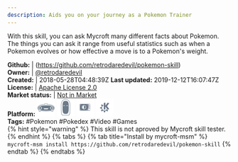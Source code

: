 ```yaml
---
description: Aids you on your journey as a Pokemon Trainer
---
```

With this skill, you can ask Mycroft many different facts about Pokemon. The things you can ask it range from useful statistics such as when a Pokemon evolves or how effective a move is to a Pokemon's weight.

**Github:** | (https://github.com/retrodaredevil/pokemon-skill)  
**Owner:** | [@retrodaredevil](https://github.com/retrodaredevil)  
**Created:** | 2018-05-28T04:48:39Z  **Last updated:** 2019-12-12T16:07:47Z  
**License:** | [Apache License 2.0](https://api.github.com/licenses/apache-2.0)  
**Market status:** | [Not in Market](https://market.mycroft.ai/skill/)  
**Platform:**   ![](.gitbook/assets/mark-1-icon.png)  ![](.gitbook/assets/mark-2-icon.png)  ![](.gitbook/assets/picroft-icon.png)  ![](.gitbook/assets/kde.png)   
**Tags:** \#Pokemon \#Pokedex \#Video \#Games   
{% hint style="warning" %}
This skill is not aproved by Mycroft skill tester.
{% endhint %}
  {% tabs %}
{% tab title="Install by mycroft-msm" %}
``` mycroft-msm install https://github.com/retrodaredevil/pokemon-skill```
{% endtab %}
  {% endtabs %}
  